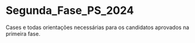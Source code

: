 # Segunda_Fase_PS_2024
Cases e todas orientações necessárias para os candidatos aprovados na primeira fase.
